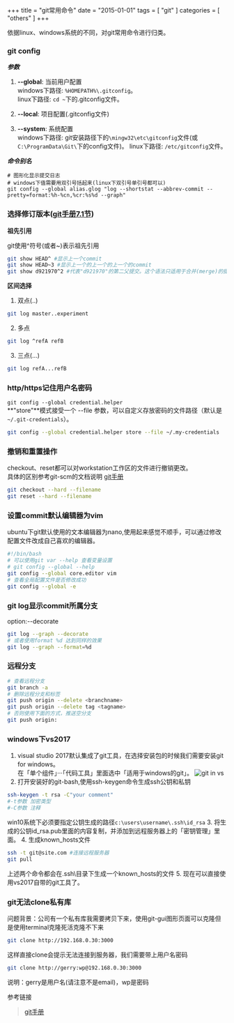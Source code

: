 +++
title = "git常用命令"
date = "2015-01-01"
tags = [ "git" ]
categories = [ "others" ]
+++

依据linux、windows系统的不同，对git常用命令进行归类。
<!--more-->

### git config
***参数***
1. **-\-global**: 当前用户配置  
windows下路径: `%HOMEPATH%\.gitconfig`。  
linux下路径: `cd ~`下的.gitconfig文件。

2. **-\-local**: 项目配置(.gitconfig文件)

3. **-\-system**: 系统配置  
windows下路径: git安装路径下的`\mingw32\etc\gitconfig`文件(或`C:\ProgramData\Git\`下的config文件)。
linux下路径: `/etc/gitconfig`文件。

***命令别名***
```shell
# 图形化显示提交日志
# windows下值需要用双引号括起来(linux下双引号单引号都可以)
git config --global alias.glog "log --shortstat --abbrev-commit --pretty=format:%h-%cn,%cr:%s%d --graph"
```

### 选择修订版本([git手册7.1节](https://git-scm.com/book/zh/v2/Git-%E5%B7%A5%E5%85%B7-%E9%80%89%E6%8B%A9%E4%BF%AE%E8%AE%A2%E7%89%88%E6%9C%AC))
**祖先引用**  

git使用^符号(或者~)表示祖先引用
```bash
git show HEAD^ #显示上一个commit
git show HEAD~3 #显示上一个的上一个的上一个的commit
git show d921970^2 #代表"d921970"的第二父提交。这个语法只适用于合并(merge)的提交，因为合并提交会有多个父提交。
```
**区间选择**  

1. 双点(..)
```bash
git log master..experiment
```
2. 多点
```bash
git log ^refA refB
```
3. 三点(...)
```bash
git log refA...refB
```

### http/https记住用户名密码

`git config --global credential.helper`  
**"store"**模式接受一个 -\-file <path> 参数，可以自定义存放密码的文件路径（默认是`~/.git-credentials`）。

```bash
git config --global credential.helper store --file ~/.my-credentials
```

### 撤销和重置操作

checkout、reset都可以对workstation工作区的文件进行撤销更改。  
具体的区别参考git-scm的文档说明
[git手册](https://git-scm.com/book/zh/v2/Git-%E5%B7%A5%E5%85%B7-%E9%87%8D%E7%BD%AE%E6%8F%AD%E5%AF%86 '点我访问')

```bash
git checkout --hard --filename
git reset --hard --filename
```

### 设置commit默认编辑器为vim

ubuntu下git默认使用的文本编辑器为nano,使用起来感觉不顺手，可以通过修改配置文件改成自己喜欢的编辑器。

```bash
#!/bin/bash
# 可以使用git var --help 查看变量设置
# git config --global --help 
git config --global core.editor vim
# 查看全局配置文件是否修改成功
git config --global -e
```

### git log显示commit所属分支

option:--decorate

```bash
git log --graph --decorate
# 或者使用format %d 达到同样的效果
git log --graph --format=%d
```
### 远程分支

```bash
# 查看远程分支
git branch -a
# 删除远程分支和标签
git push origin --delete <branchname>
git push origin --delete tag <tagname>
# 否则使用下面的方式，推送空分支
git push origin:
```
### windows下vs2017

1. visual studio 2017默认集成了git工具，在选择安装包的时候我们需要安装git for windows。  
在「单个组件」···「代码工具」里面选中「适用于windows的git」。
![git in vs](/blog/pictures/QQ20170627205054.png "请开启")
2. 打开安装好的git-bash,使用ssh-keygen命令生成ssh公钥和私钥
```bash
ssh-keygen -t rsa -C"your comment"
#-t参数 加密类型
#-C参数 注释
```
win10系统下必须要指定公钥生成的路径`c:\users\username\.ssh\id_rsa`
3. 将生成的公钥id_rsa.pub里面的内容复制，并添加到远程服务器上的「密钥管理」里面。
4. 生成known_hosts文件
```bash
ssh -t git@site.com #连接远程服务器
git pull
```
上述两个命令都会在.ssh\目录下生成一个known_hosts的文件
5. 现在可以直接使用vs2017自带的git工具了。

### git无法clone私有库

问题背景：公司有一个私有库我需要拷贝下来，使用git-gui图形页面可以克隆但是使用terminal克隆死活克隆不下来

```bash
git clone http://192.168.0.30:3000
```

这样直接clone会提示无法连接到服务器，我们需要带上用户名密码

```bash
git clone http://gerry:wp@192.168.0.30:3000
```

说明：gerry是用户名(请注意不是email)，wp是密码

参考链接

> <a href="https://git-scm.com/book/zh/v2" target="_blank">git手册</a>


